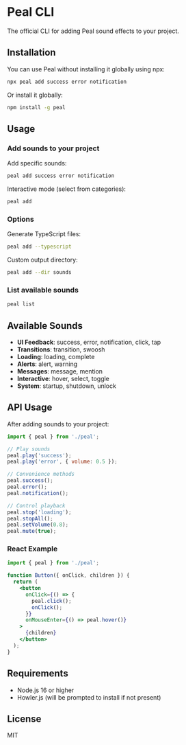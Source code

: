 # Peal CLI

The official CLI for adding Peal sound effects to your project.

## Installation

You can use Peal without installing it globally using npx:

```bash
npx peal add success error notification
```

Or install it globally:

```bash
npm install -g peal
```

## Usage

### Add sounds to your project

Add specific sounds:
```bash
peal add success error notification
```

Interactive mode (select from categories):
```bash
peal add
```

### Options

Generate TypeScript files:
```bash
peal add --typescript
```

Custom output directory:
```bash
peal add --dir sounds
```

### List available sounds

```bash
peal list
```

## Available Sounds

- **UI Feedback**: success, error, notification, click, tap
- **Transitions**: transition, swoosh
- **Loading**: loading, complete
- **Alerts**: alert, warning
- **Messages**: message, mention
- **Interactive**: hover, select, toggle
- **System**: startup, shutdown, unlock

## API Usage

After adding sounds to your project:

```javascript
import { peal } from './peal';

// Play sounds
peal.play('success');
peal.play('error', { volume: 0.5 });

// Convenience methods
peal.success();
peal.error();
peal.notification();

// Control playback
peal.stop('loading');
peal.stopAll();
peal.setVolume(0.8);
peal.mute(true);
```

### React Example

```jsx
import { peal } from './peal';

function Button({ onClick, children }) {
  return (
    <button
      onClick={() => {
        peal.click();
        onClick();
      }}
      onMouseEnter={() => peal.hover()}
    >
      {children}
    </button>
  );
}
```

## Requirements

- Node.js 16 or higher
- Howler.js (will be prompted to install if not present)

## License

MIT
